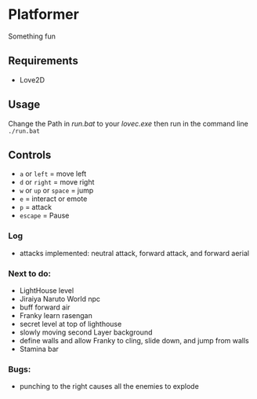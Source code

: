 # Platformer
Something fun
## Requirements
* Love2D
## Usage
Change the Path in *run.bat* to your *lovec.exe* then run in the command line\
```./run.bat```
## Controls
* ```a``` or ```left``` = move left
* ```d``` or ```right``` = move right
* ```w``` or ```up``` or ```space``` = jump
* ```e``` = interact or emote
* ```p``` = attack
* ```escape``` = Pause
### Log
* attacks implemented: neutral attack, forward attack, and forward aerial
### Next to do:
* LightHouse level
* Jiraiya Naruto World npc
* buff forward air
* Franky learn rasengan
* secret level at top of lighthouse
* slowly moving second Layer background
* define walls and allow Franky to cling, slide down, and jump from walls
* Stamina bar
### Bugs:
* punching to the right causes all the enemies to explode